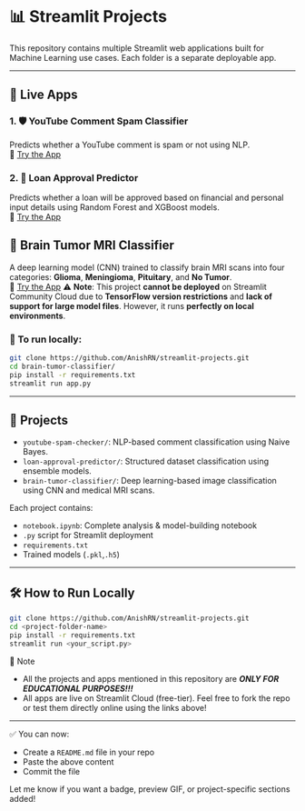 # 📊 Streamlit Projects

This repository contains multiple Streamlit web applications built for Machine Learning use cases. Each folder is a separate deployable app.

---

## 🚀 Live Apps

### 1. 🛡️ YouTube Comment Spam Classifier  
Predicts whether a YouTube comment is spam or not using NLP.  
🔗 [Try the App](https://app-projects-codswfznsoai3mlknvqvsa.streamlit.app/)

### 2. 🏦 Loan Approval Predictor  
Predicts whether a loan will be approved based on financial and personal input details using Random Forest and XGBoost models.  
🔗 [Try the App](https://app-projects-bpgjh4riyznxdtbmjen3tc.streamlit.app/)

## 🧠 Brain Tumor MRI Classifier  
A deep learning model (CNN) trained to classify brain MRI scans into four categories: **Glioma**, **Meningioma**, **Pituitary**, and **No Tumor**.  
🔗 [Try the App](https://app-projects-vbc93rqtnisk9z8whihewb.streamlit.app/)
⚠️ **Note**: This project **cannot be deployed** on Streamlit Community Cloud due to **TensorFlow version restrictions** and **lack of support for large model files**. However, it runs **perfectly on local environments**.

### 🔧 To run locally:
```bash
git clone https://github.com/AnishRN/streamlit-projects.git
cd brain-tumor-classifier/
pip install -r requirements.txt
streamlit run app.py
```
---

## 📁 Projects

- `youtube-spam-checker/`: NLP-based comment classification using Naive Bayes.
- `loan-approval-predictor/`: Structured dataset classification using ensemble models.
- `brain-tumor-classifier/`: Deep learning-based image classification using CNN and medical MRI scans.
  
Each project contains:
- `notebook.ipynb`: Complete analysis & model-building notebook
- `.py` script for Streamlit deployment
- `requirements.txt`
- Trained models (`.pkl`,`.h5`)

---

## 🛠 How to Run Locally

```bash
git clone https://github.com/AnishRN/streamlit-projects.git
cd <project-folder-name>
pip install -r requirements.txt
streamlit run <your_script.py>
```

📌 Note
- All the projects and apps mentioned in this repository are ***ONLY FOR EDUCATIONAL PURPOSES!!!***
- All apps are live on Streamlit Cloud (free-tier). Feel free to fork the repo or test them directly online using the links above!

---

✅ You can now:
- Create a `README.md` file in your repo
- Paste the above content
- Commit the file

Let me know if you want a badge, preview GIF, or project-specific sections added!
